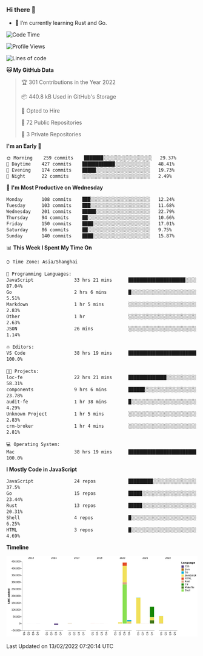 ### Hi there 👋

- 🌱 I’m currently learning Rust and Go.

<!--START_SECTION:waka-->
![Code Time](http://img.shields.io/badge/Code%20Time-234%20hrs%205%20mins-blue)

![Profile Views](http://img.shields.io/badge/Profile%20Views-1-blue)

![Lines of code](https://img.shields.io/badge/From%20Hello%20World%20I%27ve%20Written-837%20Thousand%20lines%20of%20code-blue)

**🐱 My GitHub Data** 

> 🏆 301 Contributions in the Year 2022
 > 
> 📦 440.8 kB Used in GitHub's Storage 
 > 
> 💼 Opted to Hire
 > 
> 📜 72 Public Repositories 
 > 
> 🔑 3 Private Repositories  
 > 
**I'm an Early 🐤** 

```text
🌞 Morning    259 commits    ███████░░░░░░░░░░░░░░░░░░   29.37% 
🌆 Daytime    427 commits    ████████████░░░░░░░░░░░░░   48.41% 
🌃 Evening    174 commits    █████░░░░░░░░░░░░░░░░░░░░   19.73% 
🌙 Night      22 commits     ░░░░░░░░░░░░░░░░░░░░░░░░░   2.49%

```
📅 **I'm Most Productive on Wednesday** 

```text
Monday       108 commits    ███░░░░░░░░░░░░░░░░░░░░░░   12.24% 
Tuesday      103 commits    ███░░░░░░░░░░░░░░░░░░░░░░   11.68% 
Wednesday    201 commits    █████░░░░░░░░░░░░░░░░░░░░   22.79% 
Thursday     94 commits     ██░░░░░░░░░░░░░░░░░░░░░░░   10.66% 
Friday       150 commits    ████░░░░░░░░░░░░░░░░░░░░░   17.01% 
Saturday     86 commits     ██░░░░░░░░░░░░░░░░░░░░░░░   9.75% 
Sunday       140 commits    ████░░░░░░░░░░░░░░░░░░░░░   15.87%

```


📊 **This Week I Spent My Time On** 

```text
⌚︎ Time Zone: Asia/Shanghai

💬 Programming Languages: 
JavaScript               33 hrs 21 mins      █████████████████████░░░░   87.04% 
Go                       2 hrs 6 mins        █░░░░░░░░░░░░░░░░░░░░░░░░   5.51% 
Markdown                 1 hr 5 mins         ░░░░░░░░░░░░░░░░░░░░░░░░░   2.83% 
Other                    1 hr                ░░░░░░░░░░░░░░░░░░░░░░░░░   2.63% 
JSON                     26 mins             ░░░░░░░░░░░░░░░░░░░░░░░░░   1.14%

🔥 Editors: 
VS Code                  38 hrs 19 mins      █████████████████████████   100.0%

🐱‍💻 Projects: 
loc-fe                   22 hrs 21 mins      ██████████████░░░░░░░░░░░   58.31% 
components               9 hrs 6 mins        ██████░░░░░░░░░░░░░░░░░░░   23.78% 
audit-fe                 1 hr 38 mins        █░░░░░░░░░░░░░░░░░░░░░░░░   4.29% 
Unknown Project          1 hr 5 mins         ░░░░░░░░░░░░░░░░░░░░░░░░░   2.83% 
crm-broker               1 hr 4 mins         ░░░░░░░░░░░░░░░░░░░░░░░░░   2.81%

💻 Operating System: 
Mac                      38 hrs 19 mins      █████████████████████████   100.0%

```

**I Mostly Code in JavaScript** 

```text
JavaScript               24 repos            █████████░░░░░░░░░░░░░░░░   37.5% 
Go                       15 repos            █████░░░░░░░░░░░░░░░░░░░░   23.44% 
Rust                     13 repos            █████░░░░░░░░░░░░░░░░░░░░   20.31% 
Shell                    4 repos             █░░░░░░░░░░░░░░░░░░░░░░░░   6.25% 
HTML                     3 repos             █░░░░░░░░░░░░░░░░░░░░░░░░   4.69%

```


**Timeline**

![Chart not found](https://raw.githubusercontent.com/elton/elton/main/charts/bar_graph.png) 


 Last Updated on 13/02/2022 07:20:14 UTC
<!--END_SECTION:waka-->

<!--
**elton/elton** is a ✨ _special_ ✨ repository because its `README.md` (this file) appears on your GitHub profile.

Here are some ideas to get you started:

- 🔭 I’m currently working on ...
- 🌱 I’m currently learning ...
- 👯 I’m looking to collaborate on ...
- 🤔 I’m looking for help with ...
- 💬 Ask me about ...
- 📫 How to reach me: ...
- 😄 Pronouns: ...
- ⚡ Fun fact: ...
-->
